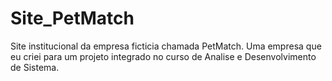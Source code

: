 # Site_PetMatch
Site institucional da empresa ficticia chamada PetMatch. Uma empresa que eu criei para um projeto integrado no curso de Analise e Desenvolvimento de Sistema.

